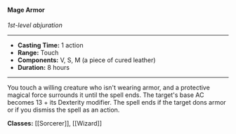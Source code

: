 #### Mage Armor
*1st-level abjuration*
___
- **Casting Time:** 1 action
- **Range:** Touch
- **Components:** V, S, M (a piece of cured leather)
- **Duration:** 8 hours
---
You touch a willing creature who isn't wearing armor, and a protective magical force surrounds it until the spell ends. The target's base AC becomes 13 + its Dexterity modifier. The spell ends if the target dons armor or if you dismiss the spell as an action.

**Classes:** [[Sorcerer]], [[Wizard]]